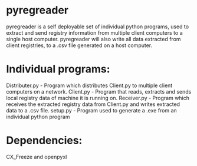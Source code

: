 # pyregreader

pyregreader is a self deployable set of individual python programs, used to extract and send registry information from multiple client
computers to a single host computer. pyregreader will also write all data extracted from client registries, to a .csv file generated on a host computer.

# Individual programs:

Distributer.py - Program which distributes Client.py to multiple client computers on a network.
Client.py - Program that reads, extracts and sends local registry data of machine it is running on.
Receiver.py - Program which receives the extracted registry data from Client.py and writes extracted data to a .csv file.
setup.py - Program used to generate a .exe from an individual python program

# Dependencies:

CX_Freeze and openpyxl


